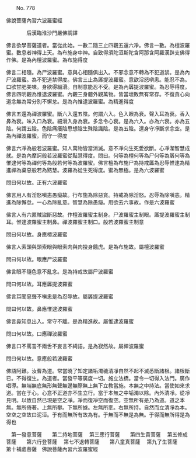 ﻿　　No. 778

佛說菩薩內習六波羅蜜經

　　　　后漢臨淮沙門嚴佛調譯


佛言欲學菩薩道者。當從此始。一數二隨三止四觀五還六凈。佛言一數。為檀波羅蜜。數息者神得上天。為布施身中神。自致得須陀洹斯陀含阿那含阿羅漢辟支佛得作佛。是為內檀波羅蜜。為布施得度

佛言二相隨。為尸波羅蜜。意與心相隨俱出入。不邪念意不轉為不犯道禁。是為內尸波羅蜜。為不犯道禁得度。佛言三止為羼提波羅蜜。意欲淫怒嗔恚。能忍不為。口欲甘肥美味。身欲得細滑。自制意能忍不受。是為內羼提波羅蜜。為忍辱得度。佛言四明觀為惟逮波羅蜜。內觀三身體外觀萬物。皆當壞敗無有常存。不復貪心向道念無為常分別不懈怠。是為內惟逮波羅蜜。為精進得度

佛言五還為禪波羅蜜。斷六入還五陰。何謂六入。色入眼為衰。聲入耳為衰。香入鼻為衰。味入口為衰。細滑入身為衰。多念令心衰。是為六入。亦為六衰。亦為五陰。何謂五陰。色陰痛癢陰思想陰生殊陰識陰。是為五陰。還身守凈斷求念空。是為內禪波羅蜜。而守一得度

佛言六凈為般若波羅蜜。知人萬物皆當消滅。意不凈向生死愛欲斷。心凈潔智慧成就。是為內摩訶般若波羅蜜從黠慧得度。問曰。何等為檀何等為尸何等為羼何等為惟逮何等為禪何等為般若何等為波羅蜜。佛言檀為布施尸為持戒羼為忍辱惟逮為精進禪為棄惡般若為黠慧。波羅為從生死得度。蜜為無極。是為六波羅蜜

問曰何以故。正有六波羅蜜

佛言用人有淫怒嗔恚愚癡故。行布施為除惡貪。持戒為除淫怒。忍辱為除嗔恚。精進為除懈怠。一心為除亂意。智慧為除愚癡。用欲去六事故。作是六波羅蜜

佛言人有六匿賊盜斷惡故。作檀波羅蜜主制身。尸波羅蜜主制眼。羼提波羅蜜主制耳。惟逮波羅蜜主制鼻。禪波羅蜜主制口。般若波羅蜜主制意

問曰何以故。身應檀波羅蜜

佛言人索頭與頭索眼與眼索肉與肉投身餓虎。是為布施故。屬檀波羅蜜

問曰何以故。眼應尸波羅蜜

佛言眼不隨色意不亂念。是為持戒故屬尸波羅蜜

問曰何以故。耳應羼提波羅蜜

佛言耳聞惡聲不嗔恚是為忍辱故。屬羼提波羅蜜

問曰何以故。鼻應惟逮波羅蜜

佛言鼻知息出入。常守不離。是為精進故。屬惟逮波羅蜜

問曰何以故。口應禪波羅蜜

佛言口不罵詈不兩舌不妄言不綺語。是為寂然故。屬禪波羅蜜

問曰何以故。意應般若波羅蜜

佛語阿難。汝曹為道。常當曉了知定諸垢濁穢清凈自然不起不滅悉斷諸根。諸根斷已。不得復生。為道者。當發平等廣度一切。施立法橋。當令一切得入法門。廣作唱導。無端無底無形無聲無邊無際無上無下立教當施。本無之中持法。當使如來求道。當在于心。心意不正道亦不生立行。當于本無之中垢濁以除。內外清凈。從凈見明。以致自然已現是空之凈。凈而復凈空而復空。空無所有是乃為道。道之本無。無所倚著。上無所攀。下無所據。左無所牽。右無所持。自然而立清凈為本。空空之空故曰泥洹。于有而無所有故為有。于無而不無是為無。于得而無所得是為得也

　第一發意菩薩　　第二持地菩薩
　第三應行菩薩　　第四生貴菩薩
　第五修成菩薩　　第六行登菩薩
　第七不退轉菩薩　　第八童真菩薩
　第九了生菩薩　　第十補處菩薩　佛說菩薩內習六波羅蜜經
